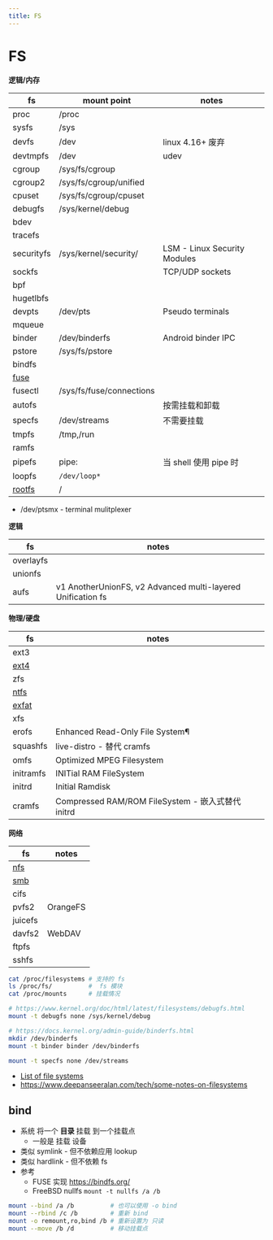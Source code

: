 ```yaml
---
title: FS
---
```


# FS

**逻辑/内存**

| fs         | mount point              | notes                        |
| ---------- | ------------------------ | ---------------------------- |
| proc       | /proc                    |
| sysfs      | /sys                     |
| devfs      | /dev                     | linux 4.16+ 废弃             |
| devtmpfs   | /dev                     | udev                         |
| cgroup     | /sys/fs/cgroup           |
| cgroup2    | /sys/fs/cgroup/unified   |
| cpuset     | /sys/fs/cgroup/cpuset    |
| debugfs    | /sys/kernel/debug        |
| bdev       |
| tracefs    |
| securityfs | /sys/kernel/security/    | LSM - Linux Security Modules |
| sockfs     |                          | TCP/UDP sockets              |
| bpf        |
| hugetlbfs  |
| devpts     | /dev/pts                 | Pseudo terminals             |
| mqueue     |
| binder     | /dev/binderfs            | Android binder IPC           |
| pstore     | /sys/fs/pstore           |
| bindfs     |
| [fuse]     |
| fusectl    | /sys/fs/fuse/connections |
| autofs     |                          | 按需挂载和卸载               |
| specfs     | /dev/streams             | 不需要挂载                   |
| tmpfs      | /tmp,/run                |
| ramfs      |
| pipefs     | pipe:                    | 当 shell 使用 pipe 时        |
| loopfs     | `/dev/loop*`             |
| [rootfs]   | /                        |

- /dev/ptsmx - terminal mulitplexer

**逻辑**

| fs        | notes                                                       |
| --------- | ----------------------------------------------------------- |
| overlayfs |
| unionfs   |
| aufs      | v1 AnotherUnionFS, v2 Advanced multi-layered Unification fs |

**物理/硬盘**

| fs        | notes                                             |
| --------- | ------------------------------------------------- |
| ext3      |
| [ext4]    |
| zfs       |
| [ntfs]    |
| [exfat]   |
| xfs       |
| erofs     | Enhanced Read-Only File System¶                   |
| squashfs  | live-distro - 替代 cramfs                         |
| omfs      | Optimized MPEG Filesystem                         |
| initramfs | INITial RAM FileSystem                            |
| initrd    | Initial Ramdisk                                   |
| cramfs    | Compressed RAM/ROM FileSystem - 嵌入式替代 initrd |

**网络**

| fs      | notes    |
| ------- | -------- |
| [nfs]   |
| [smb]   |
| cifs    |
| pvfs2   | OrangeFS |
| juicefs |
| davfs2  | WebDAV   |
| ftpfs   |
| sshfs   |

[ext4]: ./ext4.md
[ntfs]: ./ntfs.md
[exfat]: ./exfat.md
[nfs]: ./nfs.md
[smb]: ./smb.md
[fuse]: ./fuse.md
[rootfs]: ./rootfs.md

```sh
cat /proc/filesystems # 支持的 fs
ls /proc/fs/          #  fs 模块
cat /proc/mounts      # 挂载情况

# https://www.kernel.org/doc/html/latest/filesystems/debugfs.html
mount -t debugfs none /sys/kernel/debug

# https://docs.kernel.org/admin-guide/binderfs.html
mkdir /dev/binderfs
mount -t binder binder /dev/binderfs

mount -t specfs none /dev/streams
```

- [List of file systems](https://en.wikipedia.org/wiki/List_of_file_systems)
- https://www.deepanseeralan.com/tech/some-notes-on-filesystems

## bind

- 系统 将一个 **目录** 挂载 到一个挂载点
  - 一般是 挂载 设备
- 类似 symlink - 但不依赖应用 lookup
- 类似 hardlink - 但不依赖 fs
- 参考
  - FUSE 实现 https://bindfs.org/
  - FreeBSD nullfs `mount -t nullfs /a /b`

```bash
mount --bind /a /b          # 也可以使用 -o bind
mount --rbind /c /b         # 重新 bind
mount -o remount,ro,bind /b # 重新设置为 只读
mount --move /b /d          # 移动挂载点
```
